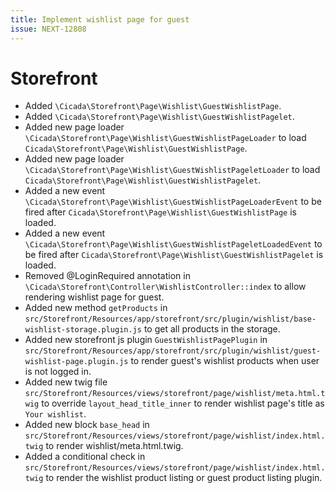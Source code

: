 ```yaml
---
title: Implement wishlist page for guest
issue: NEXT-12808
---
```

# Storefront
* Added `\Cicada\Storefront\Page\Wishlist\GuestWishlistPage`.
* Added `\Cicada\Storefront\Page\Wishlist\GuestWishlistPagelet`.
* Added new page loader `\Cicada\Storefront\Page\Wishlist\GuestWishlistPageLoader` to load `Cicada\Storefront\Page\Wishlist\GuestWishlistPage`.
* Added new page loader `\Cicada\Storefront\Page\Wishlist\GuestWishlistPageletLoader` to load `Cicada\Storefront\Page\Wishlist\GuestWishlistPagelet`.
* Added a new event `\Cicada\Storefront\Page\Wishlist\GuestWishlistPageLoaderEvent` to be fired after `Cicada\Storefront\Page\Wishlist\GuestWishlistPage` is loaded.
* Added a new event `\Cicada\Storefront\Page\Wishlist\GuestWishlistPageletLoadedEvent` to be fired after `Cicada\Storefront\Page\Wishlist\GuestWishlistPagelet` is loaded.
* Removed @LoginRequired annotation in `\Cicada\Storefront\Controller\WishlistController::index` to allow rendering wishlist page for guest.
* Added new method `getProducts` in `src/Storefront/Resources/app/storefront/src/plugin/wishlist/base-wishlist-storage.plugin.js` to get all products in the storage.
* Added new storefront js plugin `GuestWishlistPagePlugin` in `src/Storefront/Resources/app/storefront/src/plugin/wishlist/guest-wishlist-page.plugin.js` to render guest's wishlist products when user is not logged in.
* Added new twig file `src/Storefront/Resources/views/storefront/page/wishlist/meta.html.twig` to override `layout_head_title_inner` to render wishlist page's title as `Your wishlist`.
* Added new block `base_head` in `src/Storefront/Resources/views/storefront/page/wishlist/index.html.twig` to render wishlist/meta.html.twig.
* Added a conditional check in `src/Storefront/Resources/views/storefront/page/wishlist/index.html.twig` to render the wishlist product listing or guest product listing plugin.

